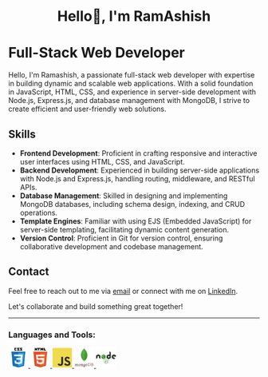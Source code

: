 ### 

<h1 align="center">Hello👋, I'm RamAshish</h1>

# Full-Stack Web Developer

Hello, I'm Ramashish, a passionate full-stack web developer with expertise in building dynamic and scalable web applications. With a solid foundation in JavaScript, HTML, CSS, and experience in server-side development with Node.js, Express.js, and database management with MongoDB, I strive to create efficient and user-friendly web solutions.

## Skills

- **Frontend Development**: Proficient in crafting responsive and interactive user interfaces using HTML, CSS, and JavaScript.
- **Backend Development**: Experienced in building server-side applications with Node.js and Express.js, handling routing, middleware, and RESTful APIs.
- **Database Management**: Skilled in designing and implementing MongoDB databases, including schema design, indexing, and CRUD operations.
- **Template Engines**: Familiar with using EJS (Embedded JavaScript) for server-side templating, facilitating dynamic content generation.
- **Version Control**: Proficient in Git for version control, ensuring collaborative development and codebase management.

## Contact

Feel free to reach out to me via [email](mailto:your.email@example.com) or connect with me on [LinkedIn](https://www.linkedin.com/in/yourlinkedin).

Let's collaborate and build something great together!

---
<h3 align="left">Languages and Tools:</h3>
<p align="left"> <a href="https://www.w3schools.com/css/" target="_blank" rel="noreferrer"> <img src="https://raw.githubusercontent.com/devicons/devicon/master/icons/css3/css3-original-wordmark.svg" alt="css3" width="40" height="40"/> </a> <a href="https://www.w3.org/html/" target="_blank" rel="noreferrer"> <img src="https://raw.githubusercontent.com/devicons/devicon/master/icons/html5/html5-original-wordmark.svg" alt="html5" width="40" height="40"/> </a> <a href="https://developer.mozilla.org/en-US/docs/Web/JavaScript" target="_blank" rel="noreferrer"> <img src="https://raw.githubusercontent.com/devicons/devicon/master/icons/javascript/javascript-original.svg" alt="javascript" width="40" height="40"/> </a> <a href="https://www.mongodb.com/" target="_blank" rel="noreferrer"> <img src="https://raw.githubusercontent.com/devicons/devicon/master/icons/mongodb/mongodb-original-wordmark.svg" alt="mongodb" width="40" height="40"/> </a> <a href="https://nodejs.org" target="_blank" rel="noreferrer"> <img src="https://raw.githubusercontent.com/devicons/devicon/master/icons/nodejs/nodejs-original-wordmark.svg" alt="nodejs" width="40" height="40"/> </a> </p>



###
